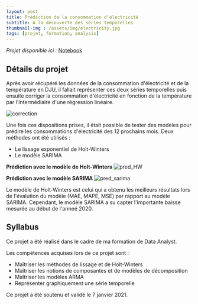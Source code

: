 ```yaml
---
layout: post
title: Prédiction de la consommation d'électricité
subtitle: A la découverte des séries temporelles
thumbnail-img : /assets/img/electricity.jpg
tags: [projet, formation, analysis]
---
```


*Projet disponible ici :* [Notebook](https://github.com/Sylvariane/prediction_conso_electrique/blob/main/P9_01_code.ipynb)

## Détails du projet

Après avoir récupéré les données de la consommation d'électricité et de la température en DJU, il fallait représenter ces deux séries temporelles puis ensuite corriger la consommation d'électricité en fonction de la température par l'intermédiaire d'une régression linéaire. 

![correction](https://user-images.githubusercontent.com/64648386/115601417-185b2d00-a2de-11eb-8ead-eee3f8943132.png)

Une fois ces dispositions prises, il était possible de tester des modèles pour prédire les consommations d'électricité des 12 prochains mois. Deux méthodes ont été utilisés : 
- Le lissage exponentiel de Holt-Winters
- Le modèle SARIMA

**Prédiction avec le modèle de Holt-Winters**
![pred_HW](https://user-images.githubusercontent.com/64648386/115601536-3a54af80-a2de-11eb-8e4b-8eaa69c351fa.png)

**Prédiction avec le modèle SARIMA**
![pred_sarima](https://user-images.githubusercontent.com/64648386/115601616-50fb0680-a2de-11eb-9f88-903c6423ba1a.png)


Le modèle de Holt-Winters est celui qui a obtenu les meilleurs résultats lors de l'évalution du modèle (MAE, MAPE, MSE) par rapport au modèle SARIMA. Cependant, le modèle SARIMA a su capter l'importante baisse mesurée au début de l'anneé 2020.

## Syllabus 

Ce projet a été réalisé dans le cadre de ma formation de Data Analyst.

Les compétences acquises lors de ce projet sont :
- Maîtriser les méthodes de lissage et de Holt-Winters
- Maîtriser les notions de composantes et de modèles de décomposition
- Maîtriser les modèles ARMA
- Représenter graphiquement une série temporelle

Ce projet a été soutenu et validé le 7 janvier 2021.

